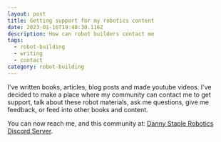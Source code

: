 ```yaml
---
layout: post
title: Getting support for my robotics content
date: 2023-01-16T19:48:30.116Z
description: How can robot builders contact me
tags:
  - robot-building
  - writing
  - contact
category: robot-building
---
```

I've written books, articles, blog posts and made youtube videos. I've decided to make a place where my community can contact me to get support, talk about these robot materials, ask me questions, give me feedback, or feed into other books and content.

You can now reach me, and this community at:
[Danny Staple Robotics Discord Server](https://discord.gg/4kcSNf4Npp).